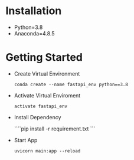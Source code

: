 # Installation
- Python=3.8
- Anaconda=4.8.5
# Getting Started
- Create Virtual Environment
  
  ```conda create --name fastapi_env python==3.8```
- Activate Virtual Enviroment
  
  ```activate fastapi_env```
- Install Dependency
  
  ````pip install -r requirement.txt ```

- Start App
  
  ```uvicorn main:app --reload```
